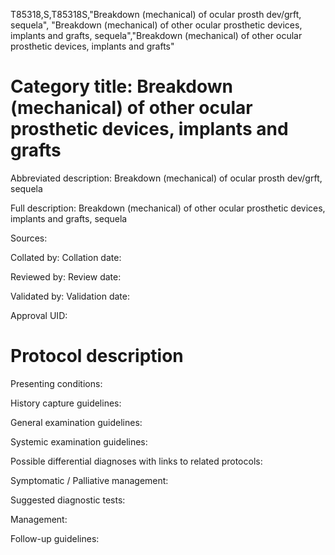 T85318,S,T85318S,"Breakdown (mechanical) of ocular prosth dev/grft, sequela", "Breakdown (mechanical) of other ocular prosthetic devices, implants and grafts, sequela","Breakdown (mechanical) of other ocular prosthetic devices, implants and grafts"
# Category title: Breakdown (mechanical) of other ocular prosthetic devices, implants and grafts

Abbreviated description: Breakdown (mechanical) of ocular prosth dev/grft, sequela

Full description: Breakdown (mechanical) of other ocular prosthetic devices, implants and grafts, sequela

Sources:

Collated by:
Collation date:

Reviewed by:
Review date:

Validated by:
Validation date:

Approval UID:

# Protocol description

Presenting conditions:

History capture guidelines:

General examination guidelines:

Systemic examination guidelines:

Possible differential diagnoses with links to related protocols:

Symptomatic / Palliative management:

Suggested diagnostic tests:

Management:

Follow-up guidelines:
